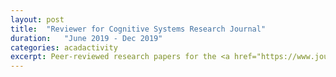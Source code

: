 ```yaml
---
layout: post
title:  "Reviewer for Cognitive Systems Research Journal"
duration:   "June 2019 - Dec 2019"
categories: acadactivity
excerpt: Peer-reviewed research papers for the <a href="https://www.journals.elsevier.com/cognitive-systems-research">Cognitive Systems Research</a> Journal. Impact factor 1.902. <a href="/pdfs/reviewer.pdf"> link </a>
---
```


